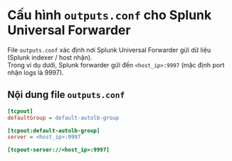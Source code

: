 # Cấu hình `outputs.conf` cho Splunk Universal Forwarder

File `outputs.conf` xác định nơi Splunk Universal Forwarder gửi dữ liệu (Splunk indexer / host nhận).  
Trong ví dụ dưới, Splunk forwarder gửi đến `<host_ip>:9997` (mặc định port nhận logs là 9997).

## Nội dung file `outputs.conf`

```ini
[tcpout]
defaultGroup = default-autolb-group

[tcpout:default-autolb-group]
server = <host_ip>:9997

[tcpout-server://<host_ip>:9997]
